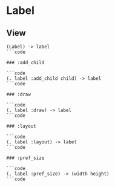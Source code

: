 # Label

## View

```code
(Label) -> label
```code

### :add_child

```code
(. label :add_child child) -> label
```code

### :draw

```code
(. label :draw) -> label
```code

### :layout

```code
(. label :layout) -> label
```code

### :pref_size

```code
(. label :pref_size) -> (width height)
```code

